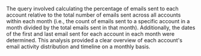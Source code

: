 The query involved calculating the percentage of emails sent to each account relative to the total number of emails sent across all accounts within each month (i.e., the count of emails sent to a specific account in a month divided by the total emails sent in that month). 
Additionally, the dates of the first and last email sent for each account in each month were determined. This analysis provided a clear overview of each account's email activity distribution and timeline on a monthly basis.
